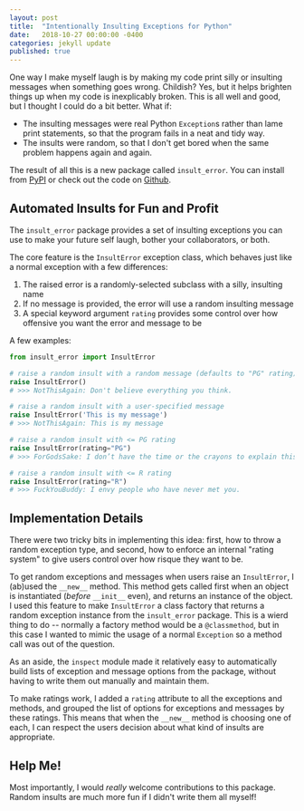 ```yaml
---
layout: post
title:  "Intentionally Insulting Exceptions for Python"
date:   2018-10-27 00:00:00 -0400
categories: jekyll update
published: true 
---
```


One way I make myself laugh is by making my code print silly or insulting
messages when something goes wrong. Childish? Yes, but it helps brighten things
up when my code is inexplicably broken. This is all well and good, but I
thought I could do a bit better. What if:

+ The insulting messages were real Python `Exception`s rather than lame print
  statements, so that the program fails in a neat and tidy way.
+ The insults were random, so that I don't get bored when the same problem
  happens again and again.

The result of all this is a new package called `insult_error`. You can install
from [PyPI](https://pypi.org/project/insult-error/) or check out the code on
[Github](https://github.com/keithfma/insult_error).

## Automated Insults for Fun and Profit

The `insult_error` package provides a set of insulting exceptions you can use
to make your future self laugh, bother your collaborators, or both.

The core feature is the `InsultError` exception class, which behaves just like
a normal exception with a few differences:
1. The raised error is a randomly-selected subclass with a silly, insulting name
2. If no message is provided, the error will use a random insulting message
3. A special keyword argument `rating` provides some control over how offensive
   you want the error and message to be

A few examples:

```python
from insult_error import InsultError

# raise a random insult with a random message (defaults to "PG" rating)
raise InsultError()
# >>> NotThisAgain: Don't believe everything you think.

# raise a random insult with a user-specified message
raise InsultError('This is my message')
# >>> NotThisAgain: This is my message

# raise a random insult with <= PG rating
raise InsultError(rating="PG")
# >>> ForGodsSake: I don’t have the time or the crayons to explain this to you.

# raise a random insult with <= R rating
raise InsultError(rating="R")
# >>> FuckYouBuddy: I envy people who have never met you.
```

## Implementation Details

There were two tricky bits in implementing this idea: first, how to throw a
random exception type, and second, how to enforce an internal "rating system"
to give users control over how risque they want to be.

To get random exceptions and messages when users raise an `InsultError`, I
(ab)used the `__new__` method. This method gets called first when an object is
instantiated (*before* `__init__` even), and returns an instance of the object.
I used this feature to make `InsultError` a class factory that returns a random
exception instance from the `insult_error` package. This is a wierd thing to do
-- normally a factory method would be a `@classmethod`, but in this case I
wanted to mimic the usage of a normal `Exception` so a method call was out of
the question.

As an aside, the `inspect` module made it relatively easy to automatically
build lists of exception and message options from the package, without having
to write them out manually and maintain them. 

To make ratings work, I added a `rating` attribute to all the exceptions and
methods, and grouped the list of options for exceptions and messages by these
ratings. This means that when the `__new__` method is choosing one of each, I
can respect the users decision about what kind of insults are appropriate. 

## Help Me!

Most importantly, I would *really* welcome contributions to this package.
Random insults are much more fun if I didn't write them all myself!
